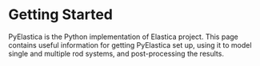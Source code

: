# Getting Started

PyElastica is the Python implementation of Elastica project. This page contains useful information for getting PyElastica set up, using it to model single and multiple rod systems, and post-processing the results. 

